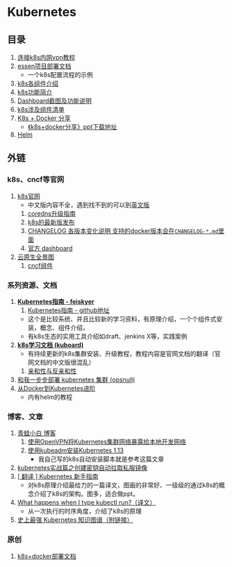 # Kubernetes

## 目录
1. [连接k8s内网vpn教程](./vpn.md)
1. [essen项目部署文档](essen_deploy.md)
    - 一个k8s配置流程的示例
1. [k8s各组件介绍](architecture.md)
1. [k8s功能简介](concepts.md)
1. [Dashboard截图及功能说明](./manual.md)
1. [k8s涉及组件清单](./components_list.md)
1. [K8s + Docker 分享](./k8s_docker_share.md)
    - [《k8s+docker分享》ppt下载地址](http://10.60.44.54:8000/minio/download/ppt/kubernetes/)
1. [Helm](./helm.md)

## 外链
### k8s、cncf等官网
1. [k8s官网](https://kubernetes.io/zh/)
    - 中文版内容不全，遇到找不到的可以到[英文版](https://kubernetes.io/)
    1. [coredns升级指南](https://kubernetes.io/docs/tasks/administer-cluster/coredns/#upgrading-coredns)
    1. [k8s的最新版发布](https://github.com/kubernetes/kubernetes/releases)
    1. [CHANGELOG 各版本变化说明 支持的docker版本会在`CHANGELOG-*.md`里面](https://github.com/kubernetes/kubernetes/tree/master/CHANGELOG)
    1. [官方 dashboard](https://kubernetes.io/zh/docs/tasks/access-application-cluster/web-ui-dashboard/)
1. [云原生全景图](https://landscape.cncf.io/)
    1. [cncf组件](https://landscape.cncf.io/format=card-mode&project=graduated,incubating)

### 系列资源、文档
1. [**Kubernetes指南 - feiskyer**](https://kubernetes.feisky.xyz/)
    1. [Kubernetes指南 - github地址](https://github.com/feiskyer/kubernetes-handbook)
    - 这个是比较系统、并且比较新的学习资料，有原理介绍，一个个组件式安装，概念、组件介绍，
    - 有k8s生态的实用工具介绍如draft、jenkins X等，实践案例
1. [**k8s学习文档 (kuboard)**](https://kuboard.cn/learning/)
    - 有持续更新的k8s集群安装、升级教程，教程内容是官网文档的翻译（官网文档的中文版很混乱）
    1. [亲和性与反亲和性](https://kuboard.cn/learning/k8s-intermediate/config/affinity.html)
1. [和我一步步部署 kubernetes 集群 (opsnull)](https://github.com/opsnull/follow-me-install-kubernetes-cluster)
1. [从Docker到Kubernetes进阶](https://www.qikqiak.com/k8s-book/)
    - 内有helm的教程

### 博客、文章
1. [青蛙小白 博客](https://blog.frognew.com/tags.html)
    1. [使用OpenVPN将Kubernetes集群网络暴露给本地开发网络](https://blog.frognew.com/2019/03/kubernetes-and-openvpn.html)
    1. [使用kubeadm安装Kubernetes 1.13](https://blog.frognew.com/2018/12/kubeadm-install-kubernetes-1.13.html)
        - 我自己写的k8s自动安装脚本就是参考这篇文章
1. [kubernetes实战篇之创建密钥自动拉取私服镜像](https://www.cnblogs.com/tylerzhou/p/11112086.html)
1. [[ 翻译 ] Kubernetes 新手指南](http://ju.outofmemory.cn/entry/364789)
    - 对k8s原理介绍最给力的一篇译文，图画的非常好、一级级的通过k8s的概念介绍了k8s的架构。图多，适合做ppt。
1. [What happens when I type kubectl run?（译文）](https://github.com/jamiehannaford/what-happens-when-k8s/blob/master/zh-cn/README.md)
    - 从一次执行的时序角度，介绍了k8s的原理
1. [史上最强 Kubernetes 知识图谱（附链接）](https://www.processon.com/view/link/5ac64532e4b00dc8a02f05eb#map)

### 原创
1. [k8s+docker部署文档](http://gitlab.xyyweb.cn/devops/k8s-auto)
